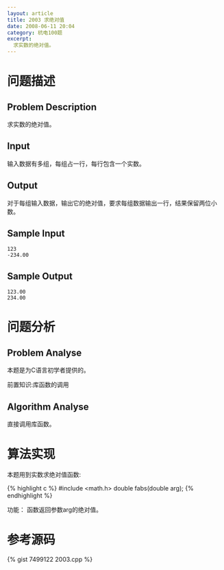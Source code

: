 ```yaml
---
layout: article
title: 2003 求绝对值
date: 2008-06-11 20:04
category: 杭电100题
excerpt:
  求实数的绝对值。
---
```

# 问题描述

## Problem Description

求实数的绝对值。

## Input

输入数据有多组，每组占一行，每行包含一个实数。

## Output

对于每组输入数据，输出它的绝对值，要求每组数据输出一行，结果保留两位小数。

## Sample Input

    123
    -234.00

## Sample Output

    123.00
    234.00

# 问题分析

## Problem Analyse

本题是为C语言初学者提供的。

前置知识:库函数的调用

## Algorithm Analyse

直接调用库函数。

# 算法实现

本题用到实数求绝对值函数:

{% highlight c %}
#include <math.h>
double fabs(double arg);
{% endhighlight %}

功能： 函数返回参数arg的绝对值。

# 参考源码

{% gist 7499122 2003.cpp %}
